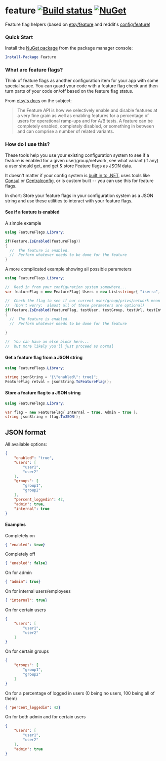 # feature [![Build status](https://ci.appveyor.com/api/projects/status/e8b6qyp05k3jk730?svg=true)](https://ci.appveyor.com/project/danesparza/feature) [![NuGet](https://img.shields.io/nuget/v/Feature.svg)](https://www.nuget.org/packages/Feature/)

Feature flag helpers (based on [etsy/feature](http://github.com/etsy/feature) and reddit's [config/feature](https://github.com/reddit/reddit/tree/master/r2/r2/config/feature))

### Quick Start

Install the [NuGet package](https://www.nuget.org/packages/Feature/) from the package manager console:

```powershell
Install-Package Feature
```

### What are feature flags?

Think of feature flags as another configuration item for your app with some special sauce.  You can guard your code with a feature flag check and then turn parts of your code on/off based on the feature flag status.  

From [etsy's docs](https://github.com/etsy/feature#feature-api) on the subject:

> The Feature API is how we selectively enable and disable features at a very fine grain as well as enabling features for a percentage of users for operational ramp-ups and for A/B tests. A feature can be completely enabled, completely disabled, or something in between and can comprise a number of related variants.

### How do I use this?

These tools help you use your existing configuration system to see if a feature is enabled for a given user/group/network, see what variant (if any) a user should get, and get & store Feature flags as JSON data.

It doesn't matter if your config system is [built in to .NET](https://msdn.microsoft.com/en-us/library/system.configuration.configurationmanager.appsettings(v=vs.110).aspx), uses tools like [Consul](https://www.consul.io/api/kv.html) or [Centralconfig](https://github.com/cagedtornado/centralconfig), or is custom built -- you can use this for feature flags.

In short: Store your feature flags in your configuration system as a JSON string and use these utilities to interact with your feature flags.

#### See if a feature is enabled

A simple example
```csharp
using FeatureFlags.Library;

if(Feature.IsEnabled(featureFlag))
{
  //  The feature is enabled.
  //  Perform whatever needs to be done for the feature
}
```

A more complicated example showing all possible parameters
```csharp
using FeatureFlags.Library;

//  Read in from your configuration system somewhere...
var featureFlag = new FeatureFlag{ Users = new List<string>{ "iserra", "MReynolds"} };

//  Check the flag to see if our current user/group/privs/network mean that the feature is on or off
//  (Don't worry:  almost all of these parameters are optional)
if(Feature.IsEnabled(featureFlag, testUser, testGroup, testUrl, testInternal, testAdmin))
{
  //  The feature is enabled.
  //  Perform whatever needs to be done for the feature

}

//  You can have an else block here...
//  but more likely you'll just proceed as normal

```

#### Get a feature flag from a JSON string

```csharp
using FeatureFlags.Library;

string jsonString = "{\"enabled\": true}";
FeatureFlag retval = jsonString.ToFeatureFlag();
```

#### Store a feature flag to a JSON string

```csharp
using FeatureFlags.Library;

var flag = new FeatureFlag{ Internal = true, Admin = true };
string jsonString = flag.ToJSON();
```

## JSON format

All available options:

```JSON
{
    "enabled": "true",
    "users": [
        "user1",
        "user2"
    ],
    "groups": [
        "group1",
        "group2"
    ],
    "percent_loggedin": 42,
    "admin": true,
    "internal": true
}
```

#### Examples

Completely on
```JSON
{ "enabled": true}
```

Completely off
```JSON
{ "enabled": false}
```

On for admin
```JSON
{ "admin": true}
```

On for internal users/employees
```JSON
{ "internal": true}
```

On for certain users
```JSON
{
    "users": [
        "user1",
        "user2"
    ]
}
```

On for certain groups
```JSON
{
    "groups": [
        "group1",
        "group2"
    ]
}
```

On for a percentage of logged in users (0 being no users, 100 being all of them)
```JSON
{ "percent_loggedin": 42}
```

On for both admin and for certain users
```JSON
{
    "users": [
        "user1",
        "user2"
    ],
    "admin": true
}
```

